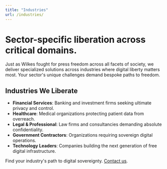 ```yaml
---
title: "Industries"
url: /industries/
---
```


# Sector-specific liberation across critical domains.

Just as Wilkes fought for press freedom across all facets of society, we deliver specialized solutions across industries where digital liberty matters most. Your sector's unique challenges demand bespoke paths to freedom.

## Industries We Liberate
- **Financial Services**: Banking and investment firms seeking ultimate privacy and control.
- **Healthcare**: Medical organizations protecting patient data from overreach.
- **Legal & Professional**: Law firms and consultancies demanding absolute confidentiality.
- **Government Contractors**: Organizations requiring sovereign digital operations.
- **Technology Leaders**: Companies building the next generation of free digital infrastructure.

Find your industry's path to digital sovereignty. [Contact us](/).
